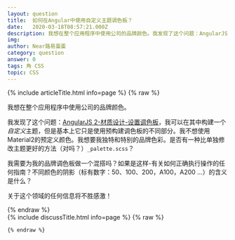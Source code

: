 ```yaml
---
layout: question
title:  如何在Angular中使用自定义主题调色板？
date:   2020-03-18T08:57:21.000Z
description: 我想在整个应用程序中使用公司的品牌颜色。我发现了这个问题：AngularJS 2-材质设计-设置调色板，我可以在其中构建一个自定义主题，但是基本上它只...
img: 
author: Near路易蛋蛋
category: question
answer: 0
tags: 角 CSS
topic: CSS
---
```

<div class="article-root">
  <div class="article">
    {% include articleTitle.html info=page %}
    {% raw %}
    <div class="article-content"><p><font style="vertical-align: inherit;"><font style="vertical-align: inherit;">我想在整个应用程序中使用公司的品牌颜色。</font></font></p>

<p><font style="vertical-align: inherit;"><font style="vertical-align: inherit;">我发现了这个问题：</font></font><a href="https://stackoverflow.com/questions/37268999/angularjs-2-material-design-set-color-palette"><font style="vertical-align: inherit;"><font style="vertical-align: inherit;">AngularJS 2-材质设计-设置调色板</font></font></a><font style="vertical-align: inherit;"><font style="vertical-align: inherit;">，我可以在其中构建一个</font></font><em><font style="vertical-align: inherit;"><font style="vertical-align: inherit;">自定义</font></font></em><font style="vertical-align: inherit;"><font style="vertical-align: inherit;">主题，但是基本上它只是使用预构建调色板的不同部分。</font><font style="vertical-align: inherit;">我不想使用Material2的预定义颜色。</font><font style="vertical-align: inherit;">我想要我独特和特别的品牌色彩。</font><font style="vertical-align: inherit;">是否有一种比单独修改主题更好的方法（对吗？）</font></font><code>_palette.scss</code><font style="vertical-align: inherit;"><font style="vertical-align: inherit;">？</font></font></p>

<p><font style="vertical-align: inherit;"><font style="vertical-align: inherit;">我需要为我的品牌调色板做一个混搭吗？</font><font style="vertical-align: inherit;">如果是这样-有关如何正确执行操作的任何指南？</font><font style="vertical-align: inherit;">不同颜色的阴影（标有数字：50、100、200，A100，A200 ...）的含义是什么？</font></font></p>

<p><font style="vertical-align: inherit;"><font style="vertical-align: inherit;">关于这个领域的任何信息将不胜感激！</font></font></p></div>
    {% endraw %}
  </div>

  <div class="discuss-wrapper">
    {% include discussTitle.html info=page %}
    {% raw %}
    
    {% endraw %}
  </div>
<div>
